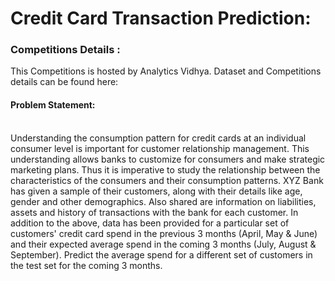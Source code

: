 # Credit Card Transaction Prediction:

<h3>Competitions Details :</h3>
This Competitions is hosted by Analytics Vidhya. Dataset and Competitions details can be found here:

<h4>Problem Statement:</h4>
<br/>Understanding the consumption pattern for credit cards at an individual consumer level is important for customer relationship management. This understanding allows banks to customize for consumers and make strategic marketing plans. 
Thus it is imperative to study the relationship between the characteristics of the consumers and their consumption patterns.   XYZ Bank has given a sample of their customers, along with their details like age, gender and other demographics. Also shared are information on liabilities, assets and history of transactions with the bank for each customer.   In addition to the above, data has been provided for a particular set of customers' credit card spend in the previous 3 months (April, May & June) and their expected average spend in the coming 3 months (July, August & September). Predict the average spend for a different set of customers in the test set for the coming 3 months.
